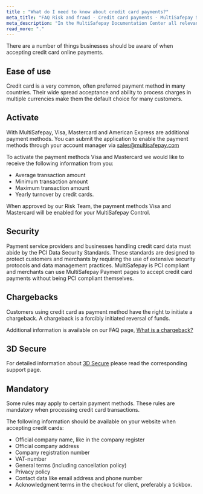 ```yaml
---
title : "What do I need to know about credit card payments?"
meta_title: "FAQ Risk and fraud - Credit card payments - MultiSafepay Support"
meta_description: "In the MultiSafepay Documentation Center all relevant information regarding our Plugins and API. As well as Support pages for Payment Method, Tools and General Questions. You can also find the contact details of our Support Team and Integration Team."
read_more: "."
---
```

There are a number of things businesses should be aware of when accepting credit card online payments.

## Ease of use
Credit card is a very common, often preferred payment method in many countries. Their wide spread acceptance and ability to process charges in multiple currencies make them the default choice for many customers.

## Activate 
With MultiSafepay, Visa, Mastercard and American Express are additional payment methods. You can submit the application to enable the payment methods through your account manager via <sales@multisafepay.com>

To activate the payment methods Visa and Mastercard we would like to receive the following information from you:

* Average transaction amount
* Minimum transaction amount
* Maximum transaction amount
* Yearly turnover by credit cards.

When approved by our Risk Team, the payment methods Visa and Mastercard will be enabled for your MultiSafepay Control.

## Security
Payment service providers and businesses handling credit card data must abide by the PCI Data Security Standards. These standards are designed to protect customers and merchants by requiring the use of extensive security protocols and data management practices. MultiSafepay is PCI compliant and merchants can use MultiSafepay Payment pages to accept credit card payments without being PCI compliant themselves.

## Chargebacks
Customers using credit card as payment method have the right to initiate a chargeback. A chargeback is a forcibly initiated reversal of funds.

Additional information is available on our FAQ page, [What is a chargeback?](/payment-methods/creditcards/chargebacks/what-is-a-chargeback/)

## 3D Secure
For detailed information about [3D Secure](/payment-methods/creditcards/what-is-3d-secure/) please read the corresponding support page.

## Mandatory 
Some rules may apply to certain payment methods. These rules are mandatory when processing credit card transactions.

The following information should be available on your website when accepting credit cards:

* Official company name, like in the company register
* Official company address
* Company registration number 
* VAT-number 
* General terms (including cancellation policy)
* Privacy policy 
* Contact data like email address and phone number 
* Acknowledgment terms in the checkout for client, preferably a tickbox.


